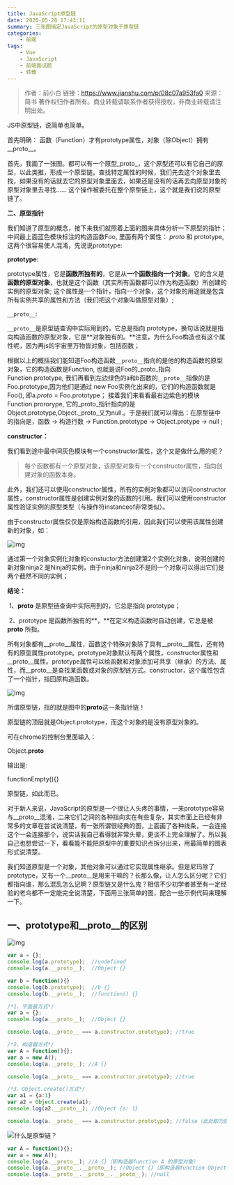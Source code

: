 ```yaml
---
title: JavaScript原型链
date: 2020-05-28 17:43:11
summary: 三张图搞定JavaScript的原型对象于原型链
categories:
    - 前端
tags:
    - Vue
    - JavaScript
    - 前端面试题
    - 转载
---
```


> 作者：前小白
> 链接：https://www.jianshu.com/p/08c07a953fa0
> 来源：简书
> 著作权归作者所有。商业转载请联系作者获得授权，非商业转载请注明出处。

JS中原型链，说简单也简单。

首先明确： 函数（Function）才有prototype属性，对象（除Object）拥有__proto__。

首先，我画了一张图。都可以有一个原型_proto_，这个原型还可以有它自己的原型，以此类推，形成一个原型链。查找特定属性的时候，我们先去这个对象里去找，如果没有的话就去它的原型对象里面去，如果还是没有的话再去向原型对象的原型对象里去寻找...... 这个操作被委托在整个原型链上，这个就是我们说的原型链了。

**二、原型指针**

  我们知道了原型的概念，接下来我们就照着上面的图来具体分析一下原型的指针；中间最上面蓝色模块标注的构造函数Foo, 里面有两个属性： _proto_ 和 prototype, 这两个很容易使人混淆，先说说prototype:

**prototype:**

  prototype属性，它是**函数所独有的**，它是从**一个函数指向一个对象**。它的含义是**函数的原型对象**，也就是这个函数（其实所有函数都可以作为构造函数）所创建的实例的原型对象; 这个属性是一个指针，指向一个对象，这个对象的用途就是包含所有实例共享的属性和方法（我们把这个对象叫做原型对象）;

`__proto__`:

  `__proto__`是原型链查询中实际用到的，它总是指向 prototype，换句话说就是指向构造函数的原型对象，它是**对象独有的。**注意，为什么Foo构造也有这个属性呢，因为再js的宇宙里万物皆对象，包括函数；

根据以上的概括我们能知道Foo构造函数`__proto__`指向的是他的构造函数的原型对象，它的构造函数是Function, 也就是说Foo的_proto_指向Function.prototype, 我们再看到左边绿色的a和b函数的`__proto__`指像的是Foo.prototype,因为他们是通过 new Foo实例化出来的，它们的构造函数就是Foo(), 即a._proto_ = Foo.prototype； 接着我们来看看最右边紫色的模块Function.prororype, 它的_proto_指针指向的是Object.prototype,Object._proto_又为null.。于是我们就可以得出：在原型链中的指向是，函数 → 构造行数 → Function.prototype → Object.protype → null ;



**constructor：**

  我们看到途中最中间灰色模块有一个constructor属性，这个又是做什么用的呢？


> 每个函数都有一个原型对象，该原型对象有一个constructor属性，指向创建对象的函数本身。

  此外，我们还可以使用constructor属性，所有的实例对象都可以访问constructor属性，constructor属性是创建实例对象的函数的引用。我们可以使用constructor属性验证实例的原型类型（与操作符instanceof非常类似）。

  由于constructor属性仅仅是原始构造函数的引用，因此我们可以使用该属性创建新的对象，如：

  

![img](https:////upload-images.jianshu.io/upload_images/15932532-8c96be3aa1f32228.png?imageMogr2/auto-orient/strip|imageView2/2/w/403/format/webp)

  通过第一个对象实例化对象的constuctor方法创建第2个实例化对象，说明创建的新对象ninja2 是Ninja的实例，由于ninja和ninja2不是同一个对象可以得出它们是两个截然不同的实例；

**结论：**

​    1、__proto__ 是原型链查询中实际用到的，它总是指向 prototype；

​    2、prototype 是函数所独有的**，**在定义构造函数时自动创建，它总是被 __proto__ 所指。

所有对象都有__proto__属性，函数这个特殊对象除了具有__proto__属性，还有特有的原型属性prototype。prototype对象默认有两个属性，constructor属性和__proto__属性。prototype属性可以给函数和对象添加可共享（继承）的方法、属性，而__proto__是查找某函数或对象的原型链方式。constructor，这个属性包含了一个指针，指回原构造函数。

![img](https://txy-tc-ly-1256104767.cos.ap-guangzhou.myqcloud.com/20200528180124)

所谓原型链，指的就是图中的**proto**这一条指针链！

原型链的顶层就是Object.prototype，而这个对象的是没有原型对象的。

可在chrome的控制台里面输入：

Object.__proto__

输出是:

functionEmpty(){}

原型链，如此而已。



对于新人来说，JavaScript的原型是一个很让人头疼的事情，一来prototype容易与__proto__混淆，二来它们之间的各种指向实在有些复杂，其实市面上已经有非常多的文章在尝试说清楚，有一张所谓很经典的图，上面画了各种线条，一会连接这个一会连接那个，说实话我自己看得就非常头晕，更谈不上完全理解了。所以我自己也想尝试一下，看看能不能把原型中的重要知识点拆分出来，用最简单的图表形式说清楚。

我们知道原型是一个对象，其他对象可以通过它实现属性继承。但是尼玛除了prototype，又有一个__proto__是用来干嘛的？长那么像，让人怎么区分呢？它们都指向谁，那么混乱怎么记啊？原型链又是什么鬼？相信不少初学者甚至有一定经验的老鸟都不一定能完全说清楚，下面用三张简单的图，配合一些示例代码来理解一下。

## 一、prototype和__proto__的区别

![img](https://images2015.cnblogs.com/blog/787416/201603/787416-20160323103557261-114570044.png)

```javascript
var a = {};
console.log(a.prototype);  //undefined
console.log(a.__proto__);  //Object {}

var b = function(){}
console.log(b.prototype);  //b {}
console.log(b.__proto__);  //function() {}
```



```javascript
/*1、字面量方式*/
var a = {};
console.log(a.__proto__);  //Object {}

console.log(a.__proto__ === a.constructor.prototype); //true

/*2、构造器方式*/
var A = function(){};
var a = new A();
console.log(a.__proto__); //A {}

console.log(a.__proto__ === a.constructor.prototype); //true

/*3、Object.create()方式*/
var a1 = {a:1}
var a2 = Object.create(a1);
console.log(a2.__proto__); //Object {a: 1}

console.log(a.__proto__ === a.constructor.prototype); //false（此处即为图1中的例外情况）
```

![什么是原型链？](https://images2015.cnblogs.com/blog/787416/201603/787416-20160322110905589-2039017350.png)

```javascript
var A = function(){};
var a = new A();
console.log(a.__proto__); //A {}（即构造器function A 的原型对象）
console.log(a.__proto__.__proto__); //Object {}（即构造器function Object 的原型对象）
console.log(a.__proto__.__proto__.__proto__); //null
```

